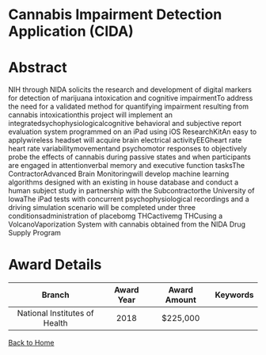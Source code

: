 
Cannabis Impairment Detection Application (CIDA)
================================================

# Abstract


NIH through NIDA solicits the research and development of digital markers for detection of marijuana intoxication and cognitive impairmentTo address the need for a validated method for quantifying impairment resulting from cannabis intoxicationthis project will implement an integratedsychophysiologicalcognitive behavioral and subjective report evaluation system programmed on an iPad using iOS ResearchKitAn easy to applywireless headset will acquire brain electrical activityEEGheart rate heart rate variabilitymovementand psychomotor responses to objectively probe the effects of cannabis during passive states and when participants are engaged in attentionverbal memory and executive function tasksThe ContractorAdvanced Brain Monitoringwill develop machine learning algorithms designed with an existing in house database and conduct a human subject study in partnership with the Subcontractorthe University of IowaThe iPad tests with concurrent psychophysiological recordings and a driving simulation scenario will be completed under three conditionsadministration of placebomg THCactivemg THCusing a VolcanoVaporization System with cannabis obtained from the NIDA Drug Supply Program  

# Award Details

|Branch|Award Year|Award Amount|Keywords|
| :---: | :---: | :---: | :---: |
|National Institutes of Health|2018|$225,000||
  
  


[Back to Home](https://github.com/chrischow/dod_sbir_awards/JH/#2239)